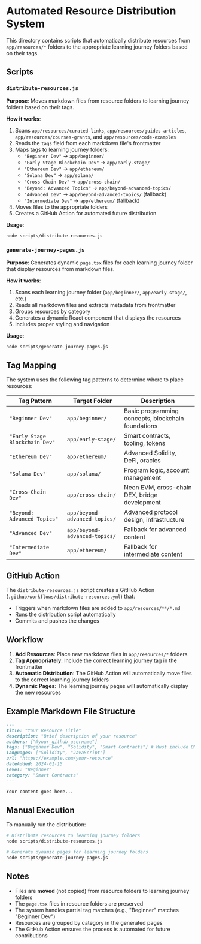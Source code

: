 # Automated Resource Distribution System

This directory contains scripts that automatically distribute resources from `app/resources/*` folders to the appropriate learning journey folders based on their tags.

## Scripts

### `distribute-resources.js`

**Purpose**: Moves markdown files from resource folders to learning journey folders based on their tags.

**How it works**:
1. Scans `app/resources/curated-links`, `app/resources/guides-articles`, `app/resources/courses-grants`, and `app/resources/code-examples`
2. Reads the `tags` field from each markdown file's frontmatter
3. Maps tags to learning journey folders:
   - `"Beginner Dev"` → `app/beginner/`
   - `"Early Stage Blockchain Dev"` → `app/early-stage/`
   - `"Ethereum Dev"` → `app/ethereum/`
   - `"Solana Dev"` → `app/solana/`
   - `"Cross-Chain Dev"` → `app/cross-chain/`
   - `"Beyond: Advanced Topics"` → `app/beyond-advanced-topics/`
   - `"Advanced Dev"` → `app/beyond-advanced-topics/` (fallback)
   - `"Intermediate Dev"` → `app/ethereum/` (fallback)
4. Moves files to the appropriate folders
5. Creates a GitHub Action for automated future distribution

**Usage**:
```bash
node scripts/distribute-resources.js
```

### `generate-journey-pages.js`

**Purpose**: Generates dynamic `page.tsx` files for each learning journey folder that display resources from markdown files.

**How it works**:
1. Scans each learning journey folder (`app/beginner/`, `app/early-stage/`, etc.)
2. Reads all markdown files and extracts metadata from frontmatter
3. Groups resources by category
4. Generates a dynamic React component that displays the resources
5. Includes proper styling and navigation

**Usage**:
```bash
node scripts/generate-journey-pages.js
```

## Tag Mapping

The system uses the following tag patterns to determine where to place resources:

| Tag Pattern | Target Folder | Description |
|-------------|---------------|-------------|
| `"Beginner Dev"` | `app/beginner/` | Basic programming concepts, blockchain foundations |
| `"Early Stage Blockchain Dev"` | `app/early-stage/` | Smart contracts, tooling, tokens |
| `"Ethereum Dev"` | `app/ethereum/` | Advanced Solidity, DeFi, oracles |
| `"Solana Dev"` | `app/solana/` | Program logic, account management |
| `"Cross-Chain Dev"` | `app/cross-chain/` | Neon EVM, cross-chain DEX, bridge development |
| `"Beyond: Advanced Topics"` | `app/beyond-advanced-topics/` | Advanced protocol design, infrastructure |
| `"Advanced Dev"` | `app/beyond-advanced-topics/` | Fallback for advanced content |
| `"Intermediate Dev"` | `app/ethereum/` | Fallback for intermediate content |

## GitHub Action

The `distribute-resources.js` script creates a GitHub Action (`.github/workflows/distribute-resources.yml`) that:

- Triggers when markdown files are added to `app/resources/**/*.md`
- Runs the distribution script automatically
- Commits and pushes the changes

## Workflow

1. **Add Resources**: Place new markdown files in `app/resources/*` folders
2. **Tag Appropriately**: Include the correct learning journey tag in the frontmatter
3. **Automatic Distribution**: The GitHub Action will automatically move files to the correct learning journey folders
4. **Dynamic Pages**: The learning journey pages will automatically display the new resources

## Example Markdown File Structure

```markdown
---
title: "Your Resource Title"
description: "Brief description of your resource"
authors: ["@your_github_username"]
tags: ["Beginner Dev", "Solidity", "Smart Contracts"] # Must include ONE learning journey stage
languages: ["Solidity", "JavaScript"]
url: "https://example.com/your-resource"
dateAdded: 2024-01-15
level: "Beginner"
category: "Smart Contracts"
---

Your content goes here...
```

## Manual Execution

To manually run the distribution:

```bash
# Distribute resources to learning journey folders
node scripts/distribute-resources.js

# Generate dynamic pages for learning journey folders
node scripts/generate-journey-pages.js
```

## Notes

- Files are **moved** (not copied) from resource folders to learning journey folders
- The `page.tsx` files in resource folders are preserved
- The system handles partial tag matches (e.g., "Beginner" matches "Beginner Dev")
- Resources are grouped by category in the generated pages
- The GitHub Action ensures the process is automated for future contributions 